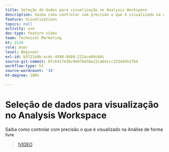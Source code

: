 ```yaml
---
title: Seleção de dados para visualização no Analysis Workspace
description: Saiba como controlar com precisão o que é visualizado na Análise de forma livre
feature: Visualizations
topics: null
activity: use
doc-type: feature video
team: Technical Marketing
kt: 2134
role: User
level: Beginner
exl-id: b5721a9b-ecdc-4498-8bb9-222ace0dc6dc
source-git-commit: 8fc641743bc9e07b838a22ca64ccc15344d52764
workflow-type: ht
source-wordcount: '38'
ht-degree: 100%

---
```


# Seleção de dados para visualização no Analysis Workspace

Saiba como controlar com precisão o que é visualizado na Análise de forma livre

>[!VIDEO](https://video.tv.adobe.com/v/23993/?quality=12&learn=on)
